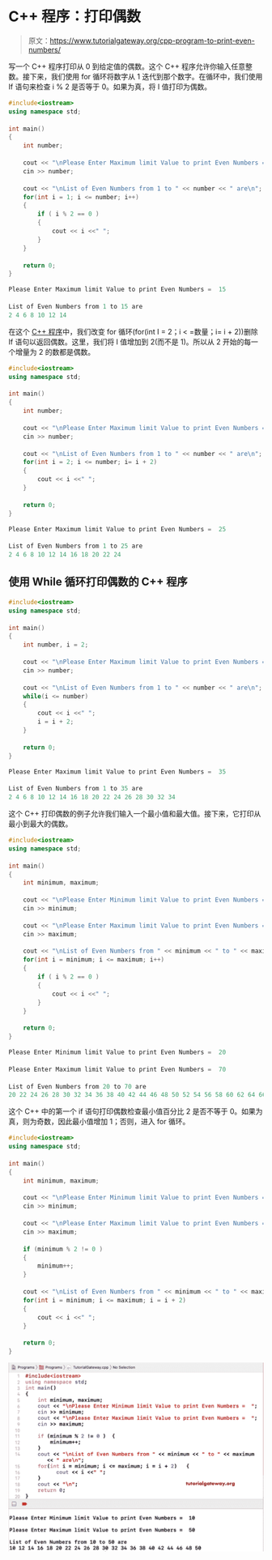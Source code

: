 # C++ 程序：打印偶数

> 原文：<https://www.tutorialgateway.org/cpp-program-to-print-even-numbers/>

写一个 C++ 程序打印从 0 到给定值的偶数。这个 C++ 程序允许你输入任意整数。接下来，我们使用 for 循环将数字从 1 迭代到那个数字。在循环中，我们使用 If 语句来检查 i % 2 是否等于 0。如果为真，将 I 值打印为偶数。

```cpp
#include<iostream>
using namespace std;

int main()
{
	int number;

	cout << "\nPlease Enter Maximum limit Value to print Even Numbers =  ";
	cin >> number;

	cout << "\nList of Even Numbers from 1 to " << number << " are\n"; 
	for(int i = 1; i <= number; i++)
  	{
  		if ( i % 2 == 0 )
  		{
  			cout << i <<" ";
		}	
  	}

 	return 0;
}
```

```cpp
Please Enter Maximum limit Value to print Even Numbers =  15

List of Even Numbers from 1 to 15 are
2 4 6 8 10 12 14 
```

在这个 [C++ 程序](https://www.tutorialgateway.org/cpp-programs/)中，我们改变 for 循环(for(int I = 2；i < =数量；i= i + 2))删除 If 语句以返回偶数。这里，我们将 I 值增加到 2(而不是 1)。所以从 2 开始的每一个增量为 2 的数都是偶数。

```cpp
#include<iostream>
using namespace std;

int main()
{
	int number;

	cout << "\nPlease Enter Maximum limit Value to print Even Numbers =  ";
	cin >> number;

	cout << "\nList of Even Numbers from 1 to " << number << " are\n"; 
	for(int i = 2; i <= number; i= i + 2)
  	{
  		cout << i <<" ";
  	}

 	return 0;
}
```

```cpp
Please Enter Maximum limit Value to print Even Numbers =  25

List of Even Numbers from 1 to 25 are
2 4 6 8 10 12 14 16 18 20 22 24 
```

## 使用 While 循环打印偶数的 C++ 程序

```cpp
#include<iostream>
using namespace std;

int main()
{
	int number, i = 2;

	cout << "\nPlease Enter Maximum limit Value to print Even Numbers =  ";
	cin >> number;

	cout << "\nList of Even Numbers from 1 to " << number << " are\n"; 
	while(i <= number)
  	{
  		cout << i <<" ";
  		i = i + 2;
  	}

 	return 0;
}
```

```cpp
Please Enter Maximum limit Value to print Even Numbers =  35

List of Even Numbers from 1 to 35 are
2 4 6 8 10 12 14 16 18 20 22 24 26 28 30 32 34 
```

这个 C++ 打印偶数的例子允许我们输入一个最小值和最大值。接下来，它打印从最小到最大的偶数。

```cpp
#include<iostream>
using namespace std;

int main()
{
	int minimum, maximum;

	cout << "\nPlease Enter Minimum limit Value to print Even Numbers =  ";
	cin >> minimum;

	cout << "\nPlease Enter Maximum limit Value to print Even Numbers =  ";
	cin >> maximum;

	cout << "\nList of Even Numbers from " << minimum << " to " << maximum << " are\n"; 
	for(int i = minimum; i <= maximum; i++)
  	{
  		if ( i % 2 == 0 )
  		{
  			cout << i <<" ";
		}	
  	}

 	return 0;
}
```

```cpp
Please Enter Minimum limit Value to print Even Numbers =  20

Please Enter Maximum limit Value to print Even Numbers =  70

List of Even Numbers from 20 to 70 are
20 22 24 26 28 30 32 34 36 38 40 42 44 46 48 50 52 54 56 58 60 62 64 66 68 70 
```

这个 C++ 中的第一个 if 语句打印偶数检查最小值百分比 2 是否不等于 0。如果为真，则为奇数，因此最小值增加 1；否则，进入 for 循环。

```cpp
#include<iostream>
using namespace std;

int main()
{
	int minimum, maximum;

	cout << "\nPlease Enter Minimum limit Value to print Even Numbers =  ";
	cin >> minimum;

	cout << "\nPlease Enter Maximum limit Value to print Even Numbers =  ";
	cin >> maximum;

	if (minimum % 2 != 0 ) 
    {
    	minimum++;
    }

	cout << "\nList of Even Numbers from " << minimum << " to " << maximum << " are\n"; 
	for(int i = minimum; i <= maximum; i = i + 2)
  	{
  		cout << i <<" ";	
  	}

 	return 0;
}
```

![CPP program to Print Even Numbers 5](img/49c45803a0f38c637191ba956e65bede.png)